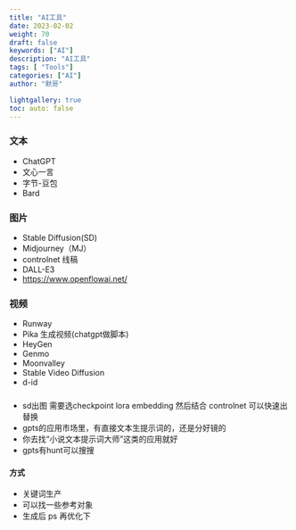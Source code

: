 ```yaml
---
title: "AI工具"  
date: 2023-02-02
weight: 70  
draft: false  
keywords: ["AI"]  
description: "AI工具"  
tags: [ "Tools"]  
categories: ["AI"]  
author: "默哥"  

lightgallery: true
toc: auto: false
---
```


### 文本
* ChatGPT
* 文心一言
* 字节-豆包
* Bard

### 图片
* Stable Diffusion(SD)
* Midjourney（MJ）
* controlnet 线稿
* DALL-E3
* https://www.openflowai.net/

### 视频
* Runway 
* Pika 生成视频(chatgpt做脚本)
* HeyGen
* Genmo
* Moonvalley
* Stable Video Diffusion
* d-id

###
* sd出图 需要选checkpoint lora embedding 然后结合 controlnet 可以快速出替换
* gpts的应用市场里，有直接文本生提示词的，还是分好镜的
* 你去找“小说文本提示词大师”这类的应用就好
* gpts有hunt可以搜搜    

#### 方式
* 关键词生产
* 可以找一些参考对象
* 生成后 ps 再优化下